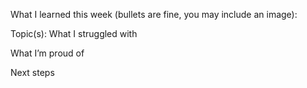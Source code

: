 What I learned this week (bullets are fine, you may include an image):

Topic(s):
What I struggled with

What I’m proud of

Next steps
